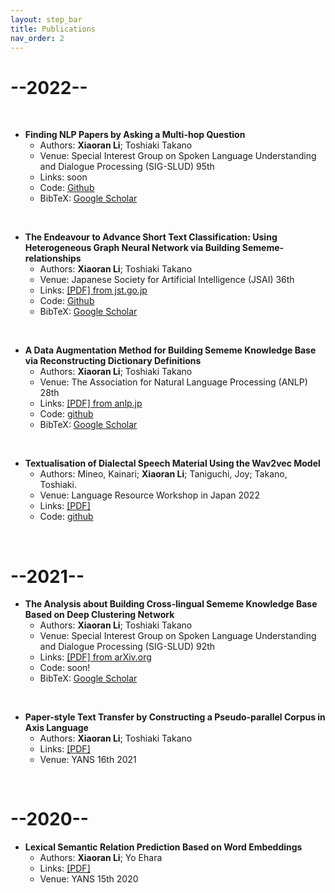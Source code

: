 ```yaml
---
layout: step_bar
title: Publications
nav_order: 2
---
```


# --2022--

<br>

* **Finding NLP Papers by Asking a Multi-hop Question**  
    - Authors: **Xiaoran Li**; Toshiaki Takano
    - Venue: Special Interest Group on Spoken Language Understanding and Dialogue Processing (SIG-SLUD) 95th  
    - Links: soon
    - Code: [Github](https://github.com/SauronLee/Finding-NLP-Papers)
    - BibTeX: [Google Scholar]()

<br>

* **The Endeavour to Advance Short Text Classification: Using Heterogeneous Graph Neural Network via Building Sememe-relationships**  
    - Authors: **Xiaoran Li**; Toshiaki Takano  
    - Venue: Japanese Society for Artificial Intelligence (JSAI) 36th  
    - Links: [[PDF] from jst.go.jp](https://www.jstage.jst.go.jp/article/pjsai/JSAI2022/0/JSAI2022_2A6GS604/_pdf)  
    - Code: [Github](https://github.com/SauronLee/SKB-STC)
    - BibTeX: [Google Scholar](https://scholar.googleusercontent.com/scholar.bib?q=info:oKY4_0qLOZkJ:scholar.google.com/&output=citation&scisdr=CgX_7cu-ENWDppJLlMs:AAGBfm0AAAAAYwdNjMsfDJhY7j6ffYx3bHWAADaIR3ls&scisig=AAGBfm0AAAAAYwdNjD3liggstX3Nys9pX83WhczHAqJ2&scisf=4&ct=citation&cd=-1&hl=en)

<br>


* **A Data Augmentation Method for Building Sememe Knowledge Base via Reconstructing Dictionary Definitions**  
    - Authors: **Xiaoran Li**; Toshiaki Takano  
    - Venue: The Association for Natural Language Processing (ANLP) 28th  
    - Links: [[PDF] from anlp.jp](https://www.anlp.jp/proceedings/annual_meeting/2022/pdf_dir/A7-4.pdf)  
    - Code: [github](https://github.com/SauronLee/SKB-DA)
    - BibTeX: [Google Scholar](https://scholar.googleusercontent.com/scholar.bib?q=info:xq-TFuEZ6XUJ:scholar.google.com/&output=citation&scisdr=CgX_7cu-ENWDppJJx7Y:AAGBfm0AAAAAYwdP37YieXDz6K8ExLlIJpaHbE--_SVs&scisig=AAGBfm0AAAAAYwdP39ZNs-OABlgF9G_vovduVjte5JpD&scisf=4&ct=citation&cd=-1&hl=en)

<br>


* **Textualisation of Dialectal Speech Material Using the Wav2vec Model**  
    - Authors: Mineo, Kainari; **Xiaoran Li**; Taniguchi, Joy; Takano, Toshiaki. 
    - Venue: Language Resource Workshop in Japan 2022  
    - Links: [[PDF]](https://clrd.ninjal.ac.jp/lrw2022-programme.html)  
    - Code: [github](https://github.com/SauronLee/Splitting-and-Splicing-of-Speech)  

<br>

# --2021--

* **The Analysis about Building Cross-lingual Sememe Knowledge Base Based on Deep Clustering Network**  
    - Authors: **Xiaoran Li**; Toshiaki Takano
    - Venue: Special Interest Group on Spoken Language Understanding and Dialogue Processing (SIG-SLUD) 92th  
    - Links: [[PDF] from arXiv.org](http://arxiv.org/abs/2208.05462)  
    - Code: soon!
    - BibTeX: [Google Scholar](https://scholar.googleusercontent.com/scholar.bib?q=info:5HWf8-j0W1YJ:scholar.google.com/&output=citation&scisdr=CgX_7cu-ENWDppJWdCg:AAGBfm0AAAAAYwdQbCitOJXwPEO99Kxp294hME8H6vZP&scisig=AAGBfm0AAAAAYwdQbDoaOyihCaTUGYW29kv_Cit472l_&scisf=4&ct=citation&cd=-1&hl=en)

<br>


* **Paper-style Text Transfer by Constructing a Pseudo-parallel Corpus in Axis Language**  
    - Authors: **Xiaoran Li**; Toshiaki Takano  
    - Links: [[PDF]](https://yans.anlp.jp/entry/yans2021program)  
    - Venue: YANS 16th 2021

<br>

# --2020--

* **Lexical Semantic Relation Prediction Based on Word Embeddings**  
    - Authors: **Xiaoran Li**; Yo Ehara  
    - Links: [[PDF]](https://yans.anlp.jp/entry/yans2022program)  
    - Venue: YANS 15th 2020